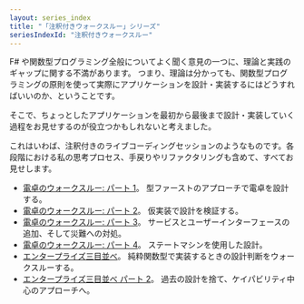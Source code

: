 ```yaml
---
layout: series_index
title: "「注釈付きウォークスルー」シリーズ"
seriesIndexId: "注釈付きウォークスルー"
---
```


F# や関数型プログラミング全般についてよく聞く意見の一つに、理論と実践のギャップに関する不満があります。
つまり、理論は分かっても、関数型プログラミングの原則を使って実際にアプリケーションを設計・実装するにはどうすればいいのか、ということです。

そこで、ちょっとしたアプリケーションを最初から最後まで設計・実装していく過程をお見せするのが役立つかもしれないと考えました。

これはいわば、注釈付きのライブコーディングセッションのようなものです。各段階における私の思考プロセス、手戻りやリファクタリングも含めて、すべてお見せします。


* [電卓のウォークスルー: パート 1](../posts/calculator-design.html)。 型ファーストのアプローチで電卓を設計する。
* [電卓のウォークスルー: パート 2](../posts/calculator-implementation.html)。 仮実装で設計を検証する。
* [電卓のウォークスルー: パート 3](../posts/calculator-complete-v1.html)。 サービスとユーザーインターフェースの追加、そして災難への対処。
* [電卓のウォークスルー: パート 4](../posts/calculator-complete-v2.html)。 ステートマシンを使用した設計。
* [エンタープライズ三目並べ](../posts/enterprise-tic-tac-toe.html)。 純粋関数型で実装するときの設計判断をウォークスルーする。
* [エンタープライズ三目並べ パート 2](../posts/enterprise-tic-tac-toe-2.html)。 過去の設計を捨て、ケイパビリティ中心のアプローチへ。
